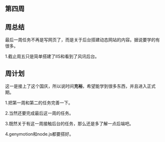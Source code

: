 ## 第四周

## 周总结

最后一周任务不再是写网页了，而是关于后台搭建动态网站的内容。据说要学的有很多。

1.截止周五只是简单搭建了IIS和看到了风讯后台。

## 周计划

这一是接上了这个国庆，所以说时间**充裕**，希望能学到很多东西，并且进入正式期。

1.把第一周和第二的任务完善一下。

2.当然还要完成最后这一周的任务。

3.既然关于有这一周接触后台的任务，那么还是多了解一点后端吧。

4.genymotion和node.js都要搭好。
